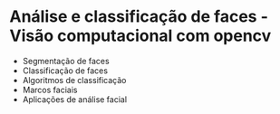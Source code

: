 # Análise e classificação de faces - Visão computacional com opencv
- Segmentação de faces
- Classificação de faces
- Algoritmos de classificação
- Marcos faciais
- Aplicações de análise facial
